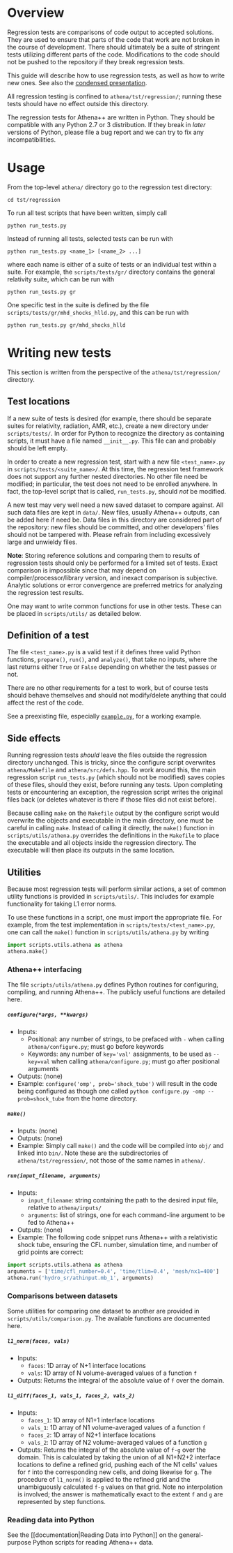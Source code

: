 # Overview

Regression tests are comparisons of code output to accepted solutions. They are used to ensure that parts of the code that work are not broken in the course of development. There should ultimately be a suite of stringent tests utilizing different parts of the code. Modifications to the code should not be pushed to the repository if they break regression tests.

This guide will describe how to use regression tests, as well as how to write new ones. See also the [condensed presentation][1].

All regression testing is confined to `athena/tst/regression/`; running these tests should have no effect outside this directory.

The regression tests for Athena++ are written in Python. They should be compatible with any Python 2.7 or 3 distribution. If they break in *later* versions of Python, please file a bug report and we can try to fix any incompatibilities.

# Usage

From the top-level `athena/` directory go to the regression test directory:
```ShellSession
cd tst/regression
```
To run all test scripts that have been written, simply call
```ShellSession
python run_tests.py
```

Instead of running all tests, selected tests can be run with
```ShellSession
python run_tests.py <name_1> [<name_2> ...]
```
where each name is either of a suite of tests or an individual test within a suite. For example, the `scripts/tests/gr/` directory contains the general relativity suite, which can be run with
```ShellSession
python run_tests.py gr
```
One specific test in the suite is defined by the file `scripts/tests/gr/mhd_shocks_hlld.py`, and this can be run with
```ShellSession
python run_tests.py gr/mhd_shocks_hlld
```

# Writing new tests

This section is written from the perspective of the `athena/tst/regression/` directory.

## Test locations

If a new suite of tests is desired (for example, there should be separate suites for relativity, radiation, AMR, etc.), create a new directory under `scripts/tests/`. In order for Python to recognize the directory as containing scripts, it must have a file named `__init__.py`. This file can and probably should be left empty.

In order to create a new regression test, start with a new file `<test_name>.py` in `scripts/tests/<suite_name>/`. At this time, the regression test framework does not support any further nested directories. No other file need be modified; in particular, the test does not need to be enrolled anywhere. In fact, the top-level script that is called, `run_tests.py`, should *not* be modified.

A new test may very well need a new saved dataset to compare against. All such data files are kept in `data/`. New files, usually Athena++ outputs, can be added here if need be. Data files in this directory are considered part of the repository: new files should be committed, and other developers' files should not be tampered with. Please refrain from including excessively large and unwieldy files.

**Note**: Storing reference solutions and comparing them to results of regression tests should only be performed for a limited set of tests. Exact comparison is impossible since that may depend on compiler/processor/library version, and inexact comparison is subjective. Analytic solutions or error convergence are preferred metrics for analyzing the regression test results. 

One may want to write common functions for use in other tests. These can be placed in `scripts/utils/` as detailed below.

## Definition of a test

The file `<test_name>.py` is a valid test if it defines three valid Python functions, `prepare()`, `run()`, and `analyze()`, that take no inputs, where the last returns either `True` or `False` depending on whether the test passes or not.

There are no other requirements for a test to work, but of course tests should behave themselves and should not modify/delete anything that could affect the rest of the code.

See a preexisting file, especially [`example.py`][2], for a working example.

## Side effects

Running regression tests *should* leave the files outside the regression directory unchanged. This is tricky, since the configure script overwrites `athena/Makefile` and `athena/src/defs.hpp`. To work around this, the main regression script `run_tests.py` (which should not be modified) saves copies of these files, should they exist, before running any tests. Upon completing tests or encountering an exception, the regression script writes the original files back (or deletes whatever is there if those files did not exist before).

Because calling `make` on the `Makefile` output by the configure script would overwrite the objects and executable in the main directory, one must be careful in calling `make`. Instead of calling it directly, the `make()` function in `scripts/utils/athena.py` overrides the definitions in the `Makefile` to place the executable and all objects inside the regression directory. The executable will then place its outputs in the same location.

## Utilities

Because most regression tests will perform similar actions, a set of common utility functions is provided in `scripts/utils/`. This includes for example functionality for taking L1 error norms.

To use these functions in a script, one must import the appropriate file. For example, from the test implementation in `scripts/tests/<test_name>.py`, one can call the `make()` function in `scripts/utils/athena.py` by writing
```Python
import scripts.utils.athena as athena
athena.make()
```

### Athena++ interfacing

The file `scripts/utils/athena.py` defines Python routines for configuring, compiling, and running Athena++. The publicly useful functions are detailed here.

##### `configure(*args, **kwargs)`

- Inputs:
  - Positional: any number of strings, to be prefaced with `-` when calling `athena/configure.py`; must go before keywords
  - Keywords: any number of `key='val'` assignments, to be used as `--key=val` when calling `athena/configure.py`; must go after positional arguments
- Outputs: (none)
- Example: `configure('omp', prob='shock_tube')` will result in the code being configured as though one called `python configure.py -omp --prob=shock_tube` from the home directory.

##### `make()`

- Inputs: (none)
- Outputs: (none)
- Example: Simply call `make()` and the code will be compiled into `obj/` and linked into `bin/`. Note these are the subdirectories of `athena/tst/regression/`, not those of the same names in `athena/`.

##### `run(input_filename, arguments)`

- Inputs:
  - `input_filename`: string containing the path to the desired input file, relative to `athena/inputs/`
  - `arguments`: list of strings, one for each command-line argument to be fed to Athena++
- Outputs: (none)
- Example: The following code snippet runs Athena++ with a relativistic shock tube, ensuring the CFL number, simulation time, and number of grid points are correct:
```Python
import scripts.utils.athena as athena
arguments = ['time/cfl_number=0.4', 'time/tlim=0.4', 'mesh/nx1=400']
athena.run('hydro_sr/athinput.mb_1', arguments)
```

### Comparisons between datasets

Some utilities for comparing one dataset to another are provided in `scripts/utils/comparison.py`. The available functions are documented here.

##### `l1_norm(faces, vals)`

- Inputs:
  - `faces`: 1D array of N+1 interface locations
  - `vals`: 1D array of N volume-averaged values of a function `f`
- Outputs: Returns the integral of the absolute value of `f` over the domain.

##### `l1_diff(faces_1, vals_1, faces_2, vals_2)`

- Inputs:
  - `faces_1`: 1D array of N1+1 interface locations
  - `vals_1`: 1D array of N1 volume-averaged values of a function `f`
  - `faces_2`: 1D array of N2+1 interface locations
  - `vals_2`: 1D array of N2 volume-averaged values of a function `g`
- Outputs: Returns the integral of the absolute value of `f-g` over the domain. This is calculated by taking the union of all N1+N2+2 interface locations to define a refined grid, pushing each of the N1 cells' values for `f` into the corresponding new cells, and doing likewise for `g`. The procedure of `l1_norm()` is applied to the refined grid and the unambiguously calculated `f-g` values on that grid. Note no interpolation is involved; the answer is mathematically exact to the extent `f` and `g` are represented by step functions.

### Reading data into Python

See the [[documentation|Reading Data into Python]] on the general-purpose Python scripts for reading Athena++ data.

  [1]: presentations/regression_testing.pdf
  [2]: https://github.com/PrincetonUniversity/athena-public-version/blob/master/tst/regression/scripts/tests/example.py
